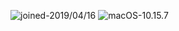 ![joined-2019/04/16](https://img.shields.io/badge/joined-2019/04/16-brightgreen) ![macOS-10.15.7](https://img.shields.io/badge/macOS-10.15.7-brightgreen)
